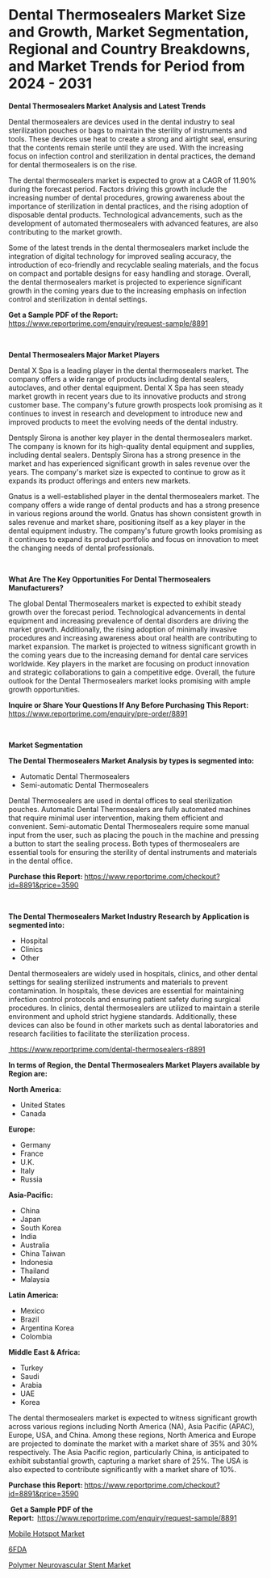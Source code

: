 <p><h1>Dental Thermosealers Market Size and Growth, Market Segmentation, Regional and Country Breakdowns, and Market Trends for Period from 2024 -  2031</h1></p><p><strong>Dental Thermosealers Market Analysis and Latest Trends</strong></p>
<p><p>Dental thermosealers are devices used in the dental industry to seal sterilization pouches or bags to maintain the sterility of instruments and tools. These devices use heat to create a strong and airtight seal, ensuring that the contents remain sterile until they are used. With the increasing focus on infection control and sterilization in dental practices, the demand for dental thermosealers is on the rise.</p><p>The dental thermosealers market is expected to grow at a CAGR of 11.90% during the forecast period. Factors driving this growth include the increasing number of dental procedures, growing awareness about the importance of sterilization in dental practices, and the rising adoption of disposable dental products. Technological advancements, such as the development of automated thermosealers with advanced features, are also contributing to the market growth.</p><p>Some of the latest trends in the dental thermosealers market include the integration of digital technology for improved sealing accuracy, the introduction of eco-friendly and recyclable sealing materials, and the focus on compact and portable designs for easy handling and storage. Overall, the dental thermosealers market is projected to experience significant growth in the coming years due to the increasing emphasis on infection control and sterilization in dental settings.</p></p>
<p><strong>Get a Sample PDF of the Report:&nbsp;</strong> <a href="https://www.reportprime.com/enquiry/request-sample/8891">https://www.reportprime.com/enquiry/request-sample/8891</a></p>
<p>&nbsp;</p>
<p><strong>Dental Thermosealers Major Market Players</strong></p>
<p><p>Dental X Spa is a leading player in the dental thermosealers market. The company offers a wide range of products including dental sealers, autoclaves, and other dental equipment. Dental X Spa has seen steady market growth in recent years due to its innovative products and strong customer base. The company's future growth prospects look promising as it continues to invest in research and development to introduce new and improved products to meet the evolving needs of the dental industry.</p><p>Dentsply Sirona is another key player in the dental thermosealers market. The company is known for its high-quality dental equipment and supplies, including dental sealers. Dentsply Sirona has a strong presence in the market and has experienced significant growth in sales revenue over the years. The company's market size is expected to continue to grow as it expands its product offerings and enters new markets.</p><p>Gnatus is a well-established player in the dental thermosealers market. The company offers a wide range of dental products and has a strong presence in various regions around the world. Gnatus has shown consistent growth in sales revenue and market share, positioning itself as a key player in the dental equipment industry. The company's future growth looks promising as it continues to expand its product portfolio and focus on innovation to meet the changing needs of dental professionals.</p></p>
<p>&nbsp;</p>
<p><strong>What Are The Key Opportunities For Dental Thermosealers Manufacturers?</strong></p>
<p><p>The global Dental Thermosealers market is expected to exhibit steady growth over the forecast period. Technological advancements in dental equipment and increasing prevalence of dental disorders are driving the market growth. Additionally, the rising adoption of minimally invasive procedures and increasing awareness about oral health are contributing to market expansion. The market is projected to witness significant growth in the coming years due to the increasing demand for dental care services worldwide. Key players in the market are focusing on product innovation and strategic collaborations to gain a competitive edge. Overall, the future outlook for the Dental Thermosealers market looks promising with ample growth opportunities.</p></p>
<p><strong>Inquire or Share Your Questions If Any Before Purchasing This Report:</strong> <a href="https://www.reportprime.com/enquiry/pre-order/8891">https://www.reportprime.com/enquiry/pre-order/8891</a></p>
<p>&nbsp;</p>
<p><strong>Market Segmentation</strong></p>
<p><strong>The Dental Thermosealers Market Analysis by types is segmented into:</strong></p>
<p><ul><li>Automatic Dental Thermosealers</li><li>Semi-automatic Dental Thermosealers</li></ul></p>
<p><p>Dental Thermosealers are used in dental offices to seal sterilization pouches. Automatic Dental Thermosealers are fully automated machines that require minimal user intervention, making them efficient and convenient. Semi-automatic Dental Thermosealers require some manual input from the user, such as placing the pouch in the machine and pressing a button to start the sealing process. Both types of thermosealers are essential tools for ensuring the sterility of dental instruments and materials in the dental office.</p></p>
<p><strong>Purchase this Report:&nbsp;</strong><a href="https://www.reportprime.com/checkout?id=8891&price=3590">https://www.reportprime.com/checkout?id=8891&price=3590</a></p>
<p>&nbsp;</p>
<p><strong>The Dental Thermosealers Market Industry Research by Application is segmented into:</strong></p>
<p><ul><li>Hospital</li><li>Clinics</li><li>Other</li></ul></p>
<p><p>Dental thermosealers are widely used in hospitals, clinics, and other dental settings for sealing sterilized instruments and materials to prevent contamination. In hospitals, these devices are essential for maintaining infection control protocols and ensuring patient safety during surgical procedures. In clinics, dental thermosealers are utilized to maintain a sterile environment and uphold strict hygiene standards. Additionally, these devices can also be found in other markets such as dental laboratories and research facilities to facilitate the sterilization process.</p></p>
<p><a href="https://www.reportprime.com/dental-thermosealers-r8891">&nbsp;https://www.reportprime.com/dental-thermosealers-r8891</a></p>
<p><strong>In terms of Region, the Dental Thermosealers Market Players available by Region are:</strong></p>
<p>
    <p> <strong> North America: </strong>
        <ul>
            <li>United States</li>
            <li>Canada</li>
        </ul>
        </p> 
    <p> <strong> Europe: </strong>
        <ul>
            <li>Germany</li>
            <li>France</li>
            <li>U.K.</li>
            <li>Italy</li>
            <li>Russia</li>
        </ul>
        </p> 
    <p> <strong> Asia-Pacific: </strong>
        <ul>
            <li>China</li>
            <li>Japan</li>
            <li>South Korea</li>
            <li>India</li>
            <li>Australia</li>
            <li>China Taiwan</li>
            <li>Indonesia</li>
            <li>Thailand</li>
            <li>Malaysia</li>
        </ul>
        </p> 
    <p> <strong> Latin America: </strong>
        <ul>
            <li>Mexico</li>
            <li>Brazil</li>
            <li>Argentina Korea</li>
            <li>Colombia</li>
        </ul>
        </p> 
    <p> <strong> Middle East & Africa: </strong>
        <ul>
            <li>Turkey</li>
            <li>Saudi</li>
            <li>Arabia</li>
            <li>UAE</li>
            <li>Korea</li>
        </ul>
    </p>
    </p>
<p><p>The dental thermosealers market is expected to witness significant growth across various regions including North America (NA), Asia Pacific (APAC), Europe, USA, and China. Among these regions, North America and Europe are projected to dominate the market with a market share of 35% and 30% respectively. The Asia Pacific region, particularly China, is anticipated to exhibit substantial growth, capturing a market share of 25%. The USA is also expected to contribute significantly with a market share of 10%.</p></p>
<p><strong>Purchase this Report: </strong><a href="https://www.reportprime.com/checkout?id=8891&price=3590">https://www.reportprime.com/checkout?id=8891&price=3590</a></p>
<p>&nbsp;<strong>Get a Sample PDF of the Report:&nbsp;&nbsp;</strong><a href="https://www.reportprime.com/enquiry/request-sample/8891">https://www.reportprime.com/enquiry/request-sample/8891</a></p>
<p><strong></strong></p>
<p><p><a href="https://full-wildebeest-80b.notion.site/Mobile-Hotspot-Market-Insight-Market-Trends-Growth-Forecasted-from-2024-TO-2031-f6189802ad554e61a62eb40b1bbcf749">Mobile Hotspot Market</a></p><p><a href="https://github.com/SarahFahey88/Market-Research-Report-List-1/blob/main/558122723216.md">6FDA</a></p><p><a href="https://github.com/okotobwrhuteie/Market-Research-Report-List-2/blob/main/polymer-neurovascular-stent-market.md">Polymer Neurovascular Stent Market</a></p></p>